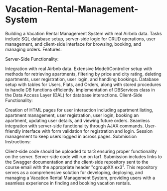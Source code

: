 # Vacation-Rental-Management-System
Building a Vacation Rental Management System with real Airbnb data. Tasks include SQL database setup, server-side logic for CRUD operations, user management, and client-side interface for browsing, booking, and managing orders.
Features:

Server-Side Functionality:

Integration with real Airbnb data.
Extensive Model/Controller setup with methods for retrieving apartments, filtering by price and city rating, deleting apartments, user registration, user login, and handling bookings.
Database setup with tables for Users, Flats, and Orders, along with stored procedures to handle DB functions efficiently.
Implementation of DBServices class in the Data Access Layer (DAL) for database interactions.
Client-Side Functionality:

Creation of HTML pages for user interaction including apartment listing, apartment management, user registration, user login, booking an apartment, updating user details, and viewing future orders.
Seamless integration with server-side functionality through AJAX commands.
User-friendly interface with form validation for registration and login.
Session management to keep users logged in across pages.
Submission Instructions:

Client-side code should be uploaded to tar3 ensuring proper functionality on the server.
Server-side code will run on tar1.
Submission includes links to the Swagger documentation and the client-side repository sent to the course email with the appropriate header "cgroupXX ex3".
This repository serves as a comprehensive solution for developing, deploying, and managing a Vacation Rental Management System, providing users with a seamless experience in finding and booking vacation rentals.
